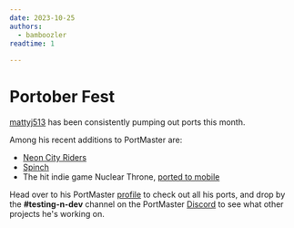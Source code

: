 ```yaml
---
date: 2023-10-25
authors:
  - bamboozler
readtime: 1
   
---
```


# Portober Fest

[mattyj513](https://github.com/booYah187) has been consistently pumping out ports this month.


<!-- more -->

Among his recent additions to PortMaster are:

- [Neon City Riders](https://portmaster.games/detail.html?name=neoncityriders)  
- [Spinch](https://portmaster.games/detail.html?name=spinch)  
- The hit indie game Nuclear Throne, [ported to mobile](https://portmaster.games/detail.html?name=nuclearthronemobile)

Head over to his PortMaster [profile](https://portmaster.games/profile.html?porter=mattyj513) to check out all his ports, and drop by the **#testing-n-dev** channel on the PortMaster [Discord](https://discord.gg/JxYBp9HTAY) to see what other projects he's working on.



